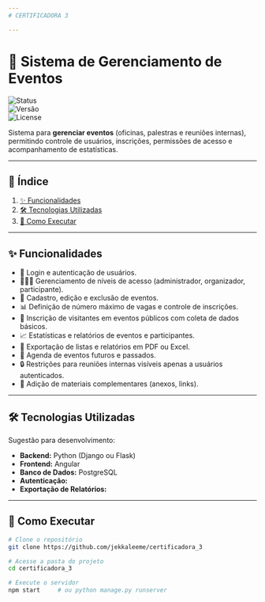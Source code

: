 ```yaml
---
# CERTIFICADORA 3

---
```

# 📅 Sistema de Gerenciamento de Eventos  

![Status](https://img.shields.io/badge/status-em%20desenvolvimento-yellow)  
![Versão](https://img.shields.io/badge/vers%C3%A3o-1.0-blue)  
![License](https://img.shields.io/badge/license-MIT-green)  

Sistema para **gerenciar eventos** (oficinas, palestras e reuniões internas), permitindo controle de usuários, inscrições, permissões de acesso e acompanhamento de estatísticas.  

---

## 📌 Índice
1. [✨ Funcionalidades](#-funcionalidades)  
2. [🛠️ Tecnologias Utilizadas](#️-tecnologias-utilizadas)  
3. [🚀 Como Executar](#-como-executar)


---

## ✨ Funcionalidades

- 🔑 Login e autenticação de usuários.  
- 🧑‍🤝‍🧑 Gerenciamento de níveis de acesso (administrador, organizador, participante).  
- 📌 Cadastro, edição e exclusão de eventos.  
- 📊 Definição de número máximo de vagas e controle de inscrições.  
- 📝 Inscrição de visitantes em eventos públicos com coleta de dados básicos.  
- 📈 Estatísticas e relatórios de eventos e participantes.  
- 📂 Exportação de listas e relatórios em PDF ou Excel.  
- 📅 Agenda de eventos futuros e passados.  
- 🔒 Restrições para reuniões internas visíveis apenas a usuários autenticados.  
- 📎 Adição de materiais complementares (anexos, links).  

---

## 🛠️ Tecnologias Utilizadas
Sugestão para desenvolvimento:  
- **Backend:**  Python (Django ou Flask)  
- **Frontend:**  Angular  
- **Banco de Dados:** PostgreSQL 
- **Autenticação:** 
- **Exportação de Relatórios:**  

---

## 🚀 Como Executar

```bash
# Clone o repositório
git clone https://github.com/jekkaleeme/certificadora_3

# Acesse a pasta do projeto
cd certificadora_3

# Execute o servidor
npm start     # ou python manage.py runserver

